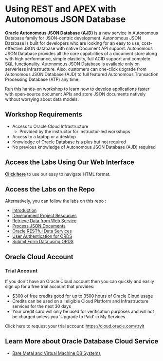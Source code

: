 # Using REST and APEX with Autonomous JSON Database

**Oracle Autonomous JSON Database (AJD)** is a new service in Autonomous Database family for JSON-centric development. Autonomous JSON Database is built for developers who are looking for an easy to use, cost-effective JSON database with native Document API support. Autonomous JSON Database provides all the core capabilities of a document store along with high performance, simple elasticity, full ACID support and complete SQL functionality. Autonomous JSON Database is available only on serverless infrastructure. Also, customers can one-click upgrade from Autonomous JSON Database (AJD) to full featured Autonomous Transaction Processing Database (ATP) any time.

Run this hands-on workshop to learn how to develop applications faster with open-source document APIs and store JSON documents natively without worrying about data models.

## Workshop Requirements

* Access to Oracle Cloud Infrastructure
    * Provided by the instructor for instructor-led workshops
* Access to a laptop or a desktop
* Knowledge of Oracle Database is a plus but not required
* No previous knowledge of Autonomous JSON Database (AJD) required

## Access the Labs Using Our Web Interface

**[Click here](https://oracle.github.io/learning-library/data-management-library/autonomous-database/developer/ajd-ords/index.html)** to use our easy to navigate HTML format.

## Access the Labs on the Repo

Alternatively, you can follow the labs on this repo :

- [Introduction](./introduction/content.md)
- [Development Project Resources](./resources/resources.md)
- [Retrieve Data from Web Service](./http-request/http-request.md)
- [Process JSON Documents](./json-data/json-data.md)
- [Oracle RESTful Data Services](./ords/ords.md)
- [User Authentication for ORDS](./authentication/authentication.md)
- [Submit Form Data using ORDS](./post/post.md)

## Oracle Cloud Account

### Trial Account

If you don't have an Oracle Cloud account then you can quickly and easily sign up for a free trial account that provides:
- $300 of free credits good for up to 3500 hours of Oracle Cloud usage
- Credits can be used on all eligible Cloud Platform and Infrastructure services for the next 30 days
- Your credit card will only be used for verification purposes and will not be charged unless you 'Upgrade to Paid' in My Services

Click here to request your trial account: https://cloud.oracle.com/tryit

## Learn More about Oracle Database Cloud Service

- [Bare Metal and Virtual Machine DB Systems](https://docs.cloud.oracle.com/en-us/iaas/Content/Database/Concepts/overview.htm)

